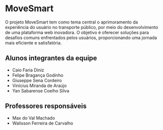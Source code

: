 # MoveSmart

O projeto MoveSmart tem como tema central o aprimoramento da experiência do usuário no transporte público, por meio do desenvolvimento de uma plataforma web inovadora. O objetivo é oferecer soluções para desafios comuns enfrentados pelos usuários, proporcionando uma jornada mais eficiente e satisfatória.

## Alunos integrantes da equipe

* Caio Faria Diniz
* Felipe Bragança Godinho
* Giuseppe Sena Cordeiro
* Vinícius Miranda de Araújo
* Yan Sabarense Coelho Silva

## Professores responsáveis

* Max do Val Machado
* Walisson Ferreira de Carvalho
